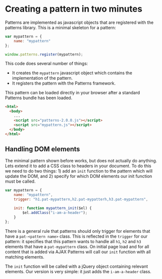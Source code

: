 Creating a pattern in two minutes
=================================

Patterns are implemented as javascript objects that are registered with the
patterns library. This is a minimal skeleton for a pattern:

```javascript
var mypattern = {
    name: "mypattern"
};

window.patterns.register(mypattern);
```

This code does several number of things:

* It creates the ``mypattern`` javascript object which contains the
  implementation of the pattern.
* It registers the pattern with the Patterns framework.

This pattern can be loaded directly in your browser after a standard Patterns
bundle has been loaded.

```html
<html>
  <body>
    ...
    <script src="patterns-2.0.0.js"></script>
    <script src="mypattern.js"></script>
  </body>
</html>
```


Handling DOM elements
----------------------

The minimal pattern shown before works, but does not actually do anything. Lets
extend it to add a CSS class to headers in your document. To do this we need
to do two things: 1) add an ``init`` function to the pattern which will update
the DOM, and 2) specify for which DOM elements our init function must be called.

```javascript
var mypattern = {
    name: "mypattern",
    trigger: "h1.pat-mypattern,h2.pat-mypatterh,h3.pat-mypattern",

    init: function mypattern_init($el) {
        $el.addClass("i-am-a-header");
    }
};
```

There is a general rule that patterns should only trigger for elements that
have a ``pat-<pattern name>`` class. This is reflected in the ``trigger`` for our
pattern: it specifies that this pattern wants to handle all ``h1``, ``h2`` and
``h3`` elements that have a ``pat-mypattern`` class. On initial page load and
for all content that is added via AJAX Patterns will call our ``init`` function
with all matching elements.

The ``init`` function will be called with a jQuery object containing relevant
elements. Our version is very simple: it just adds the ``i-am-a-header`` class.
